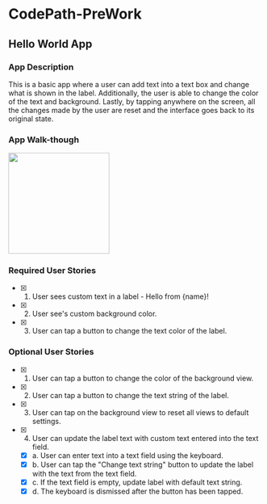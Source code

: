 # CodePath-PreWork


## Hello World App

### App Description
This is a basic app where a user can add text into a text box and change what is shown in the label. Additionally, the user is able to change the color of the text and background. Lastly, by tapping anywhere on the screen, all the changes made by the user are reset and the interface goes back to its original state.  

### App Walk-though

<img src="https://i.imgur.com/Rksk3fI.gif" width=200><br>


### Required User Stories
- [X] 1. User sees custom text in a label - Hello from {name}!
- [X] 2. User see's custom background color.
- [X] 3. User can tap a button to change the text color of the label.

### Optional User Stories
- [X] 1. User can tap a button to change the color of the background view.
- [X] 2. User can tap a button to change the text string of the label.
- [X] 3. User can tap on the background view to reset all views to default settings.
- [X] 4. User can update the label text with custom text entered into the text field.
   - [X] a. User can enter text into a text field using the keyboard.
   - [X] b. User can tap the "Change text string" button to update the label with the text from the text field.
   - [X] c. If the text field is empty, update label with default text string.
   - [X] d. The keyboard is dismissed after the button has been tapped.

